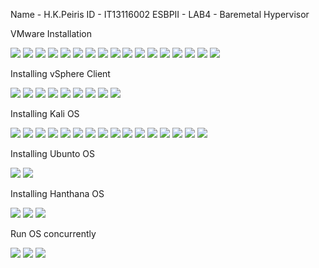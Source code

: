Name - H.K.Peiris
ID   - IT13116002
ESBPII - LAB4 - Baremetal Hypervisor

VMware Installation

![](https://github.com/hiranyakpeiris/ESBPII-IT13116002/blob/master/ESBPII-LAB4/SS/01.png)
![](https://github.com/hiranyakpeiris/ESBPII-IT13116002/blob/master/ESBPII-LAB4/02.png)
![](https://github.com/hiranyakpeiris/ESBPII-IT13116002/blob/master/ESBPII-LAB4/03.png)
![](https://github.com/hiranyakpeiris/ESBPII-IT13116002/blob/master/ESBPII-LAB4/04.png)
![](https://github.com/hiranyakpeiris/ESBPII-IT13116002/blob/master/ESBPII-LAB4/05.png)
![](https://github.com/hiranyakpeiris/ESBPII-IT13116002/blob/master/ESBPII-LAB4/06.png)
![](https://github.com/hiranyakpeiris/ESBPII-IT13116002/blob/master/ESBPII-LAB4/07.png)
![](https://github.com/hiranyakpeiris/ESBPII-IT13116002/blob/master/ESBPII-LAB4/08.png)
![](https://github.com/hiranyakpeiris/ESBPII-IT13116002/blob/master/ESBPII-LAB4/09.png)
![](https://github.com/hiranyakpeiris/ESBPII-IT13116002/blob/master/ESBPII-LAB4/10.png)
![](https://github.com/hiranyakpeiris/ESBPII-IT13116002/blob/master/ESBPII-LAB4/11.png)
![](https://github.com/hiranyakpeiris/ESBPII-IT13116002/blob/master/ESBPII-LAB4/12.png)
![](https://github.com/hiranyakpeiris/ESBPII-IT13116002/blob/master/ESBPII-LAB4/13.png)
![](https://github.com/hiranyakpeiris/ESBPII-IT13116002/blob/master/ESBPII-LAB4/14.png)
![](https://github.com/hiranyakpeiris/ESBPII-IT13116002/blob/master/ESBPII-LAB4/15.png)
![](https://github.com/hiranyakpeiris/ESBPII-IT13116002/blob/master/ESBPII-LAB4/16.png)
![](https://github.com/hiranyakpeiris/ESBPII-IT13116002/blob/master/ESBPII-LAB4/17.png)

Installing vSphere Client

![](https://github.com/hiranyakpeiris/ESBPII-IT13116002/blob/master/ESBPII-LAB4/18.png)
![](https://github.com/hiranyakpeiris/ESBPII-IT13116002/blob/master/ESBPII-LAB4/19.png)
![](https://github.com/hiranyakpeiris/ESBPII-IT13116002/blob/master/ESBPII-LAB4/20.png)
![](https://github.com/hiranyakpeiris/ESBPII-IT13116002/blob/master/ESBPII-LAB4/21.png)
![](https://github.com/hiranyakpeiris/ESBPII-IT13116002/blob/master/ESBPII-LAB4/22.png)
![](https://github.com/hiranyakpeiris/ESBPII-IT13116002/blob/master/ESBPII-LAB4/23.png)
![](https://github.com/hiranyakpeiris/ESBPII-IT13116002/blob/master/ESBPII-LAB4/24.png)
![](https://github.com/hiranyakpeiris/ESBPII-IT13116002/blob/master/ESBPII-LAB4/25.png)
![](https://github.com/hiranyakpeiris/ESBPII-IT13116002/blob/master/ESBPII-LAB4/26.png)

Installing Kali OS

![](https://github.com/hiranyakpeiris/ESBPII-IT13116002/blob/master/ESBPII-LAB4/27.png)
![](https://github.com/hiranyakpeiris/ESBPII-IT13116002/blob/master/ESBPII-LAB4/28.png)
![](https://github.com/hiranyakpeiris/ESBPII-IT13116002/blob/master/ESBPII-LAB4/29.png)
![](https://github.com/hiranyakpeiris/ESBPII-IT13116002/blob/master/ESBPII-LAB4/30.png)
![](https://github.com/hiranyakpeiris/ESBPII-IT13116002/blob/master/ESBPII-LAB4/31.png)
![](https://github.com/hiranyakpeiris/ESBPII-IT13116002/blob/master/ESBPII-LAB4/32.png)
![](https://github.com/hiranyakpeiris/ESBPII-IT13116002/blob/master/ESBPII-LAB4/33.png)
![](https://github.com/hiranyakpeiris/ESBPII-IT13116002/blob/master/ESBPII-LAB4/34.png)
![](https://github.com/hiranyakpeiris/ESBPII-IT13116002/blob/master/ESBPII-LAB4/35.png)
![](https://github.com/hiranyakpeiris/ESBPII-IT13116002/blob/master/ESBPII-LAB4/36.png)
![](https://github.com/hiranyakpeiris/ESBPII-IT13116002/blob/master/ESBPII-LAB4/37.png)
![](https://github.com/hiranyakpeiris/ESBPII-IT13116002/blob/master/ESBPII-LAB4/38.png)
![](https://github.com/hiranyakpeiris/ESBPII-IT13116002/blob/master/ESBPII-LAB4/39.png)
![](https://github.com/hiranyakpeiris/ESBPII-IT13116002/blob/master/ESBPII-LAB4/40.png)
![](https://github.com/hiranyakpeiris/ESBPII-IT13116002/blob/master/ESBPII-LAB4/41.png)
![](https://github.com/hiranyakpeiris/ESBPII-IT13116002/blob/master/ESBPII-LAB4/42.png)

Installing Ubunto OS

![](https://github.com/hiranyakpeiris/ESBPII-IT13116002/blob/master/ESBPII-LAB4/43.png)
![](https://github.com/hiranyakpeiris/ESBPII-IT13116002/blob/master/ESBPII-LAB4/44.png)

Installing Hanthana OS

![](https://github.com/hiranyakpeiris/ESBPII-IT13116002/blob/master/ESBPII-LAB4/45.png)
![](https://github.com/hiranyakpeiris/ESBPII-IT13116002/blob/master/ESBPII-LAB4/46.png)
![](https://github.com/hiranyakpeiris/ESBPII-IT13116002/blob/master/ESBPII-LAB4/47.png)

Run OS concurrently

![](https://github.com/hiranyakpeiris/ESBPII-IT13116002/blob/master/ESBPII-LAB4/48.png)
![](https://github.com/hiranyakpeiris/ESBPII-IT13116002/blob/master/ESBPII-LAB4/49.png)
![](https://github.com/hiranyakpeiris/ESBPII-IT13116002/blob/master/ESBPII-LAB4/50.png)
